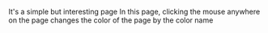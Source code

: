 It's a simple but interesting page
In this page, clicking the mouse anywhere on the page changes the color of the page by the color name
